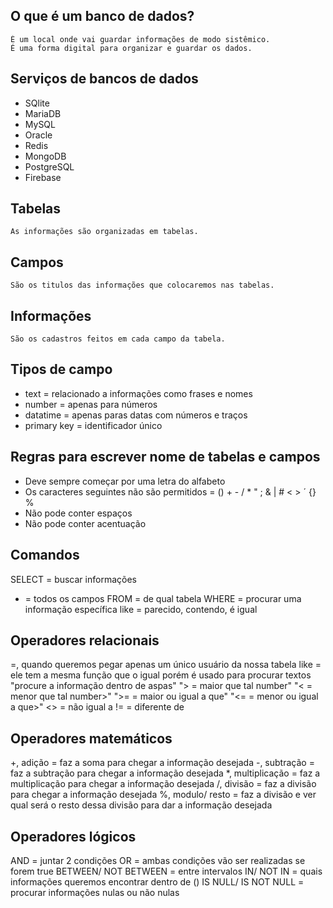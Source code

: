 ## O que é um banco de dados?
    É um local onde vai guardar informações de modo sistêmico.
    É uma forma digital para organizar e guardar os dados.

## Serviços de bancos de dados
- SQlite
- MariaDB
- MySQL
- Oracle
- Redis
- MongoDB
- PostgreSQL
- Firebase

## Tabelas
    As informações são organizadas em tabelas.

## Campos
    São os titulos das informações que colocaremos nas tabelas.

## Informações
    São os cadastros feitos em cada campo da tabela.


## Tipos de campo
* text = relacionado a informações como frases e nomes
* number = apenas para números
* datatime = apenas paras datas com números e traços
* primary key = identificador único

## Regras para escrever nome de tabelas e campos
* Deve sempre começar por uma letra do alfabeto
* Os caracteres seguintes não são permitidos = () + - / * " ; & | # < > ´ {} % 
* Não pode conter espaços
* Não pode conter acentuação


## Comandos
SELECT = buscar informações
* = todos os campos
FROM = de qual tabela
WHERE = procurar uma informação específica
like = parecido, contendo, é igual


## Operadores relacionais
=, quando queremos pegar apenas um único usuário da nossa tabela
like = ele tem a mesma função que o igual porém é usado para procurar textos "procure a informação dentro de aspas"
"> = maior que tal number"
"< = menor que tal number>"
">= = maior ou igual a que"
"<= = menor ou igual a que>"
<> = não igual a
!= = diferente de


## Operadores matemáticos
+, adição = faz a soma para chegar a informação desejada
-, subtração = faz a subtração para chegar a informação desejada
*, multiplicação = faz a multiplicação para chegar a informação desejada
/, divisão = faz a divisão para chegar a informação desejada
%, modulo/ resto = faz a divisão e ver qual será o resto dessa divisão para dar a informação desejada


## Operadores lógicos
AND = juntar 2 condições
OR = ambas condições vão ser realizadas se forem true
BETWEEN/ NOT BETWEEN = entre intervalos
IN/ NOT IN = quais informações queremos encontrar dentro de ()
IS NULL/ IS NOT NULL = procurar informações nulas ou não nulas